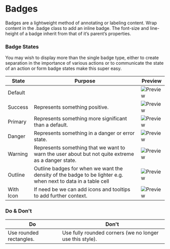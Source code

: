 # Badges

Badges are a lightweight method of annotating or labeling content. Wrap content in the .badge class to add an inline badge. The font-size and line-height of a badge inherit from that of it’s parent’s properties.

### Badge States

You may wish to display more than the single badge type, either to create separation in the importance of various actions or to communicate the state of an action or form badge states make this super easy.

|State|Purpose|Preview|
|---	|---	|---
|Default| |![Preview](https://raw.githubusercontent.com/dcos-labs/ui-kit/master/components/badge/assets/badge-default.png)|
|Success|Represents something positive.|![Preview](https://raw.githubusercontent.com/dcos-labs/ui-kit/master/components/badge/assets/badge-success.png)|
|Primary|Represents something more significant than a default.|![Preview](https://raw.githubusercontent.com/dcos-labs/ui-kit/master/components/badge/assets/badge-primary.png)|
|Danger|Represents something in a danger or error state.|![Preview](https://raw.githubusercontent.com/dcos-labs/ui-kit/master/components/badge/assets/badge-danger.png)|
|Warning|Represents something that we want to warn the user about but not quite extreme as a danger state.|![Preview](https://raw.githubusercontent.com/dcos-labs/ui-kit/master/components/badge/assets/badge-warning.png)|
|Outline|Outline badges for when we want the density of the badge to be lighter e.g. when next to data in a table cell|![Preview](https://raw.githubusercontent.com/dcos-labs/ui-kit/master/components/badge/assets/badge-outline.png)|
|With Icon|If need be we can add icons and tooltips to add further context.|![Preview](https://raw.githubusercontent.com/dcos-labs/ui-kit/master/components/badge/assets/badge-icon.png)|

### Do & Don't

|Do|Don't|
|---	|---	|
|Use rounded rectangles.|Use fully rounded corners (we no longer use this style).|
